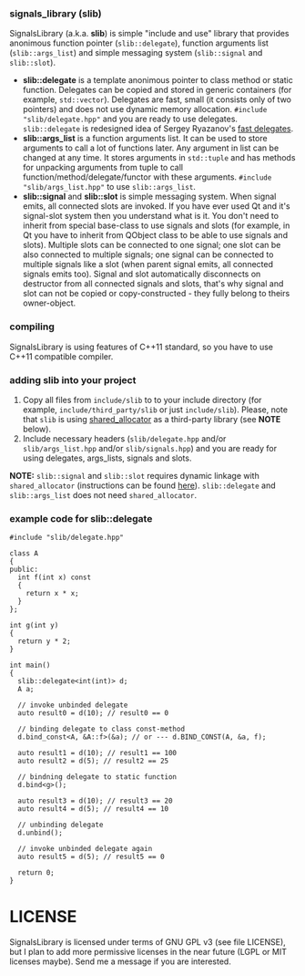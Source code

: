 ### signals_library (slib)
SignalsLibrary (a.k.a. **slib**) is simple "include and use" library that provides anonimous function pointer (`slib::delegate`),
function arguments list (`slib::args_list`) and simple messaging system (`slib::signal` and `slib::slot`).

- **slib::delegate** is a template anonimous pointer to class method or static function. Delegates can be copied
and stored in generic containers (for example, `std::vector`). Delegates are fast, small (it consists only
of two pointers) and does not use dynamic memory allocation. `#include "slib/delegate.hpp"` and you are ready to use delegates. `slib::delegate` is redesigned idea of Sergey Ryazanov's [fast delegates](http://www.codeproject.com/Articles/11015/The-Impossibly-Fast-C-Delegates).
- **slib::args_list** is a function arguments list. It can be used to store arguments to call a lot of functions later.
Any argument in list can be changed at any time. It stores arguments in `std::tuple` and has methods for unpacking
arguments from tuple to call function/method/delegate/functor with these arguments. `#include "slib/args_list.hpp"` to
use `slib::args_list`.
- **slib::signal** and **slib::slot** is simple messaging system. When signal emits, all connected slots are invoked.
If you have ever used Qt and it's signal-slot system then you understand what is it. You don't need to inherit from
special base-class to use signals and slots (for example, in Qt you have to inherit from QObject class to be able
to use signals and slots). Multiple slots can be connected to one signal; one slot can be also connected to multiple signals;
one signal can be connected to multiple signals like a slot (when parent signal emits, all connected signals emits too).
Signal and slot automatically disconnects on destructor from all connected signals and slots, that's why signal and slot
can not be copied or copy-constructed - they fully belong to theirs owner-object.

### compiling
SignalsLibrary is using features of C++11 standard, so you have to use C++11 compatible compiler.

### adding slib into your project
1. Copy all files from `include/slib` to to your include directory (for example, `include/third_party/slib` or just `include/slib`). Please, note that `slib` is using [shared_allocator](https://github.com/cas4ey/shared_allocator/) as a third-party library (see **NOTE** below).
2. Include necessary headers (`slib/delegate.hpp` and/or `slib/args_list.hpp` and/or `slib/signals.hpp`) and you are ready for using delegates, args_lists, signals and slots.

**NOTE:** `slib::signal` and `slib::slot` requires dynamic linkage with `shared_allocator` (instructions can be found [here](https://github.com/cas4ey/shared_allocator/)). `slib::delegate` and `slib::args_list` does not need `shared_allocator`.

### example code for slib::delegate
```
#include "slib/delegate.hpp"

class A
{
public:
  int f(int x) const
  {
    return x * x;
  }
};

int g(int y)
{
  return y * 2;
}

int main()
{
  slib::delegate<int(int)> d;
  A a;
  
  // invoke unbinded delegate
  auto result0 = d(10); // result0 == 0
  
  // binding delegate to class const-method
  d.bind_const<A, &A::f>(&a); // or --- d.BIND_CONST(A, &a, f);
  
  auto result1 = d(10); // result1 == 100
  auto result2 = d(5); // result2 == 25
  
  // bindning delegate to static function
  d.bind<g>();
  
  auto result3 = d(10); // result3 == 20
  auto result4 = d(5); // result4 == 10
  
  // unbinding delegate
  d.unbind();
  
  // invoke unbinded delegate again
  auto result5 = d(5); // result5 == 0
  
  return 0;
}
```

# LICENSE
SignalsLibrary is licensed under terms of GNU GPL v3 (see file LICENSE), but I plan to add more permissive licenses
in the near future (LGPL or MIT licenses maybe). Send me a message if you are interested.
